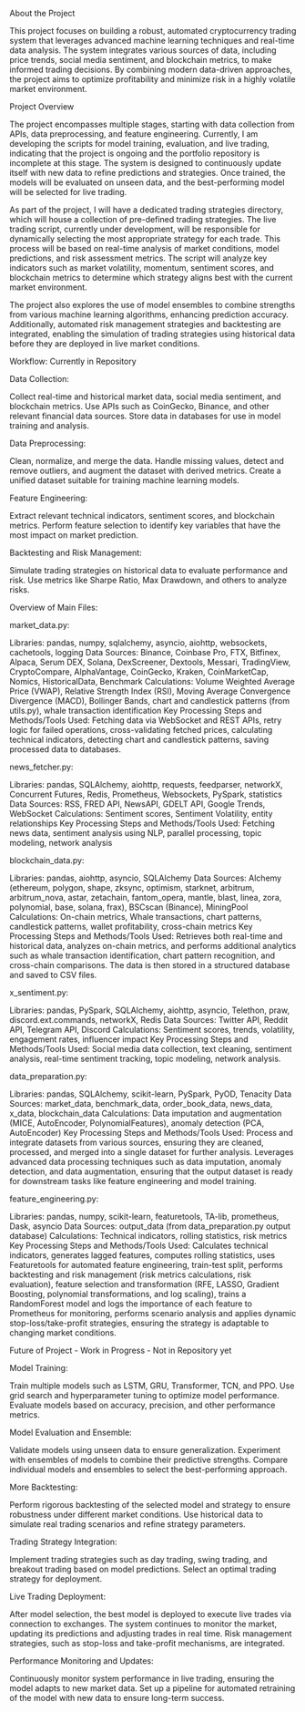 About the Project

This project focuses on building a robust, automated cryptocurrency trading system that leverages advanced machine learning techniques and real-time data analysis. The system integrates various sources of data, including price trends, social media sentiment, and blockchain metrics, to make informed trading decisions. By combining modern data-driven approaches, the project aims to optimize profitability and minimize risk in a highly volatile market environment.

Project Overview

The project encompasses multiple stages, starting with data collection from APIs, data preprocessing, and feature engineering. Currently, I am developing the scripts for model training, evaluation, and live trading, indicating that the project is ongoing and the portfolio repository is incomplete at this stage. The system is designed to continuously update itself with new data to refine predictions and strategies. Once trained, the models will be evaluated on unseen data, and the best-performing model will be selected for live trading.

As part of the project, I will have a dedicated trading strategies directory, which will house a collection of pre-defined trading strategies. The live trading script, currently under development, will be responsible for dynamically selecting the most appropriate strategy for each trade. This process will be based on real-time analysis of market conditions, model predictions, and risk assessment metrics. The script will analyze key indicators such as market volatility, momentum, sentiment scores, and blockchain metrics to determine which strategy aligns best with the current market environment.

The project also explores the use of model ensembles to combine strengths from various machine learning algorithms, enhancing prediction accuracy. Additionally, automated risk management strategies and backtesting are integrated, enabling the simulation of trading strategies using historical data before they are deployed in live market conditions.

Workflow:
Currently in Repository

Data Collection:

Collect real-time and historical market data, social media sentiment, and blockchain metrics.
Use APIs such as CoinGecko, Binance, and other relevant financial data sources.
Store data in databases for use in model training and analysis.

Data Preprocessing:

Clean, normalize, and merge the data.
Handle missing values, detect and remove outliers, and augment the dataset with derived metrics.
Create a unified dataset suitable for training machine learning models.

Feature Engineering:

Extract relevant technical indicators, sentiment scores, and blockchain metrics.
Perform feature selection to identify key variables that have the most impact on market prediction.

Backtesting and Risk Management:

Simulate trading strategies on historical data to evaluate performance and risk.
Use metrics like Sharpe Ratio, Max Drawdown, and others to analyze risks.


Overview of Main Files:

market_data.py:

Libraries: pandas, numpy, sqlalchemy, asyncio, aiohttp, websockets, cachetools, logging
Data Sources: Binance, Coinbase Pro, FTX, Bitfinex, Alpaca, Serum DEX, Solana, DexScreener, Dextools, Messari, TradingView, CryptoCompare, AlphaVantage, CoinGecko, Kraken, CoinMarketCap, Nomics, HistoricalData, Benchmark
Calculations: Volume Weighted Average Price (VWAP), Relative Strength Index (RSI), Moving Average Convergence Divergence (MACD), Bollinger Bands, chart and candlestick patterns (from utils.py), whale transaction identification
Key Processing Steps and Methods/Tools Used: Fetching data via WebSocket and REST APIs, retry logic for failed operations, cross-validating fetched prices, calculating technical indicators, detecting chart and candlestick patterns, saving processed data to databases.

news_fetcher.py:

Libraries: pandas, SQLAlchemy, aiohttp, requests, feedparser, networkX, Concurrent Futures, Redis, Prometheus, Websockets, PySpark, statistics
Data Sources: RSS, FRED API, NewsAPI, GDELT API, Google Trends, WebSocket
Calculations: Sentiment scores, Sentiment Volatility, entity relationships
Key Processing Steps and Methods/Tools Used: Fetching news data, sentiment analysis using NLP, parallel processing, topic modeling, network analysis

blockchain_data.py:

Libraries: pandas, aiohttp, asyncio, SQLAlchemy
Data Sources: Alchemy (ethereum, polygon, shape, zksync, optimism, starknet, arbitrum, arbitrum_nova, astar, zetachain, fantom_opera, mantle, blast, linea, zora, polynomial, base, solana, frax), BSCscan (Binance), MiningPool
Calculations: On-chain metrics, Whale transactions, chart patterns, candlestick patterns, wallet profitability, cross-chain metrics
Key Processing Steps and Methods/Tools Used: Retrieves both real-time and historical data, analyzes on-chain metrics, and performs additional analytics such as whale transaction identification, chart pattern recognition, and cross-chain comparisons. The data is then stored in a structured database and saved to CSV files. 

x_sentiment.py:

Libraries: pandas, PySpark, SQLAlchemy, aiohttp, asyncio, Telethon, praw, discord.ext.commands, networkX, Redis
Data Sources: Twitter API, Reddit API, Telegram API, Discord
Calculations: Sentiment scores, trends, volatility, engagement rates, influencer impact
Key Processing Steps and Methods/Tools Used: Social media data collection, text cleaning, sentiment analysis, real-time sentiment tracking, topic modeling, network analysis.

data_preparation.py:

Libraries: pandas, SQLAlchemy, scikit-learn, PySpark, PyOD, Tenacity 
Data Sources: market_data, benchmark_data, order_book_data, news_data, x_data, blockchain_data
Calculations: Data imputation and augmentation (MICE, AutoEncoder, PolynomialFeatures), anomaly detection (PCA, AutoEncoder)
Key Processing Steps and Methods/Tools Used: Process and integrate datasets from various sources, ensuring they are cleaned, processed, and merged into a single dataset for further analysis. Leverages advanced data processing techniques such as data imputation, anomaly detection, and data augmentation, ensuring that the output dataset is ready for downstream tasks like feature engineering and model training.

feature_engineering.py:

Libraries: pandas, numpy, scikit-learn, featuretools, TA-lib, prometheus, Dask, asyncio
Data Sources: output_data (from data_preparation.py output database)
Calculations: Technical indicators, rolling statistics, risk metrics
Key Processing Steps and Methods/Tools Used: Calculates technical indicators, generates lagged features, computes rolling statistics, uses Featuretools for automated feature engineering, train-test split, performs backtesting and risk management (risk metrics calculations, risk evaluation), feature selection and transformation (RFE, LASSO, Gradient Boosting, polynomial transformations, and log scaling), trains a RandomForest model and logs the importance of each feature to Prometheus for monitoring, performs scenario analysis and applies dynamic stop-loss/take-profit strategies, ensuring the strategy is adaptable to changing market conditions.



Future of Project - Work in Progress - Not in Repository yet

Model Training:

Train multiple models such as LSTM, GRU, Transformer, TCN, and PPO.
Use grid search and hyperparameter tuning to optimize model performance.
Evaluate models based on accuracy, precision, and other performance metrics.

Model Evaluation and Ensemble:

Validate models using unseen data to ensure generalization.
Experiment with ensembles of models to combine their predictive strengths.
Compare individual models and ensembles to select the best-performing approach.

More Backtesting:

Perform rigorous backtesting of the selected model and strategy to ensure robustness under different market conditions.
Use historical data to simulate real trading scenarios and refine strategy parameters.

Trading Strategy Integration:

Implement trading strategies such as day trading, swing trading, and breakout trading based on model predictions.
Select an optimal trading strategy for deployment.

Live Trading Deployment:

After model selection, the best model is deployed to execute live trades via connection to exchanges.
The system continues to monitor the market, updating its predictions and adjusting trades in real time.
Risk management strategies, such as stop-loss and take-profit mechanisms, are integrated.

Performance Monitoring and Updates:

Continuously monitor system performance in live trading, ensuring the model adapts to new market data.
Set up a pipeline for automated retraining of the model with new data to ensure long-term success.
